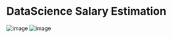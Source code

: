 # DataScience Salary Estimation

![image](https://github.com/ParsaMehdipour/DataScience-Salary-Estimation/assets/75223567/45e9ea08-7120-42a3-b8d3-9fbd213e0973) ![image](https://github.com/ParsaMehdipour/DataScience-Salary-Estimation/assets/75223567/9e59b59d-b97a-418e-9da6-84dbd7d4e6e2)
